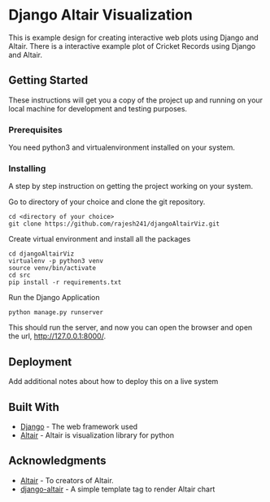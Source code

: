 # Django Altair Visualization

This is example design for creating interactive web plots using Django and Altair. There is a interactive example plot of Cricket Records using Django and Altair.

## Getting Started

These instructions will get you a copy of the project up and running on your local machine for development and testing purposes. 

### Prerequisites

You need python3 and virtualenvironment installed on your system. 

### Installing

A step by step instruction on getting the project working on your system. 

Go to directory of your choice and clone the git repository.

```
cd <directory of your choice>
git clone https://github.com/rajesh241/djangoAltairViz.git
```
Create virtual environment and install all the packages

```
cd djangoAltairViz
virtualenv -p python3 venv
source venv/bin/activate
cd src
pip install -r requirements.txt
```

Run the Django Application

```
python manage.py runserver
```

This should run the server, and now you can open the browser and open the url, http://127.0.0.1:8000/.


## Deployment

Add additional notes about how to deploy this on a live system

## Built With

* [Django](https://www.djangoproject.com/) - The web framework used
* [Altair](https://altair-viz.github.io/) - Altair is visualization library for python

## Acknowledgments

* [Altair](https://altair-viz.github.io/) - To creators of Altair.
* [django-altair](https://github.com/Jesse-jApps/django-altair) - A simple template tag to render Altair chart

